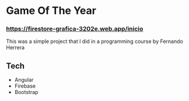 # Game Of The Year
### https://firestore-grafica-3202e.web.app/inicio

This was a simple project that I did in a programming course by Fernando Herrera
## Tech
- Angular
- Firebase
- Bootstrap
